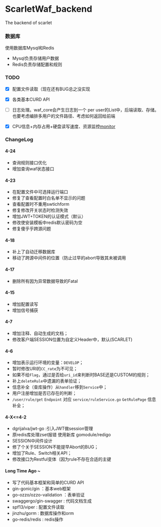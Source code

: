 # ScarletWaf_backend
The backend of scarlet

### 数据库

使用数据库Mysql和Redis
- Mysql负责存储用户数据
- Redis负责存储配置和规则

### TODO

* [x] 配置文件读取（现在还有BUG总之没实现
* [x] 各类基本CURD API
* [ ] 日志处理。waf_core会产生日志到一个 per user的List中，后端读取、存储。也要考虑编排多用户的文件路径、考虑如何返回给前端
* [x]  CPU信息+内存占用+硬盘读写速度、资源监控[monitor](https://github.com/hades300/monitor)


### ChangeLog


#### 4-24

- 查询规则接口优化
- 增加查询waf状态接口


#### 4-23

- 在配置文件中可选择运行端口
- 修复了查看配置时白名单不显示的问题
- 查看配置时不重用swtichform
- 修复修改开关状态时检测失效
- 增加JWT+TOKEN的认证模式（默认）
- 修改使安装模板中redis默认密码为空
- 修复傻乎乎跨源问题


#### 4-18

- 补上了自动迁移数据库
- 移动了跨源中间件的位置（防止过早的abort导致其未被调用


#### 4-17

- 删除所有因为异常数据导致的Fatal

#### 4-15

- 增加配置读写
- 增加信号捕获


#### 4-7

- 增加注释、自动生成的文档；
- 修改客户端SESSION位置为自定义Header中，默认(SCARLET)


#### 4-6

- 增加表示运行环境的变量：`DEVELOP`；
- 暂时修改URI的`CC_rate`为不可见；
- 如果不给`Flag`，通过是否给`uri_id`来判断时BASE还是CUSTOM的规则；
- 补上`deleteRule`中遗漏的表单验证；
- 信息补全（查库操作）从`handler`移到`Service`中；
- 用户注册增加是否已存在的判断；
- `/user/rule/get` `Endpoint` 对应 `service/ruleService.go` `GetRulePage` 信息补全；

#### 4-X<=4-2

- dgrijalva/jwt-go :引入JWT做session管理
- 原redis库处理zset报错 使用新库 gomodule/redigo
- SESSION中间件设计
- 修了个关于SESSION不能提早Abort的BUG；
- 增加了Rule、Switch相关API；
- 修改接口为Restful变体（因为rule不存在合适的主键

#### Long Time Ago ~

- 写了代码基本框架和简单的CURD API
- gin-gonic/gin ：基本web框架
- go-ozzo/ozzo-validation ：表单验证 
- swaggergo/gin-swagger : 代码文档生成
- spf13/viper : 配置文件读取
- jinzhu/gorm : 数据库操作和orm
- go-redis/redis : redis操作
